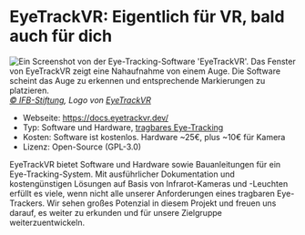 # EyeTrackVR: Eigentlich für VR, bald auch für dich

![](/eyetrackvr.jpg "Ein Screenshot von der Eye-Tracking-Software 'EyeTrackVR'. Das Fenster von EyeTrackVR zeigt eine Nahaufnahme von einem Auge. Die Software scheint das Auge zu erkennen und entsprechende Markierungen zu platzieren.")
_[© IFB-Stiftung](https://ifb-stiftung.de/), Logo von [EyeTrackVR](https://docs.eyetrackvr.dev/)_

- Webseite: https://docs.eyetrackvr.dev/
- Typ: Software und Hardware, [tragbares Eye-Tracking](/de/02-basic-knowledge/02-eye-tracking-what-is-this#wearable-based-eye-tracking)
- Kosten: Software ist kostenlos. Hardware ~25€, plus ~10€ für Kamera
- Lizenz: Open-Source (GPL-3.0)

EyeTrackVR bietet Software und Hardware sowie Bauanleitungen für ein Eye-Tracking-System. Mit ausführlicher Dokumentation und kostengünstigen Lösungen auf Basis von Infrarot-Kameras und -Leuchten erfüllt es viele, wenn nicht alle unserer Anforderungen eines tragbaren Eye-Trackers. Wir sehen großes Potenzial in diesem Projekt und freuen uns darauf, es weiter zu erkunden und für unsere Zielgruppe weiterzuentwickeln.

